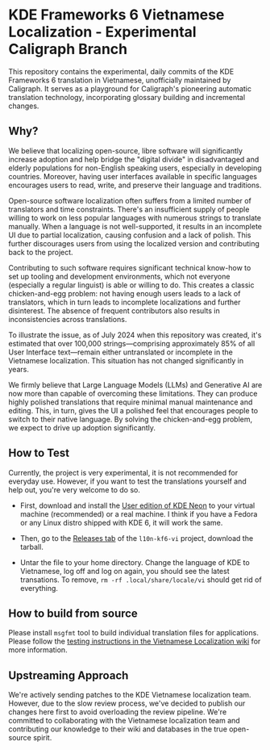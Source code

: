 # KDE Frameworks 6 Vietnamese Localization - Experimental Caligraph Branch

This repository contains the experimental, daily commits of the KDE Frameworks 6 translation in Vietnamese, unofficially maintained by Caligraph. It serves as a playground for Caligraph's pioneering automatic translation technology, incorporating glossary building and incremental changes.

## Why?

We believe that localizing open-source, libre software will significantly increase adoption and help bridge the "digital divide" in disadvantaged and elderly populations for non-English speaking users, especially in developing countries. Moreover, having user interfaces available in specific languages encourages users to read, write, and preserve their language and traditions.

Open-source software localization often suffers from a limited number of translators and time constraints. There's an insufficient supply of people willing to work on less popular languages with numerous strings to translate manually. When a language is not well-supported, it results in an incomplete UI due to partial localization, causing confusion and a lack of polish. This further discourages users from using the localized version and contributing back to the project.

Contributing to such software requires significant technical know-how to set up tooling and development environments, which not everyone (especially a regular linguist) is able or willing to do. This creates a classic chicken-and-egg problem: not having enough users leads to a lack of translators, which in turn leads to incomplete localizations and further disinterest. The absence of frequent contributors also results in inconsistencies across translations.

To illustrate the issue, as of July 2024 when this repository was created, it's estimated that over 100,000 strings—comprising approximately 85% of all User Interface text—remain either untranslated or incomplete in the Vietnamese localization. This situation has not changed significantly in years.

We firmly believe that Large Language Models (LLMs) and Generative AI are now more than capable of overcoming these limitations. They can produce highly polished translations that require minimal manual maintenance and editing. This, in turn, gives the UI a polished feel that encourages people to switch to their native language. By solving the chicken-and-egg problem, we expect to drive up adoption significantly.


## How to Test

Currently, the project is very experimental, it is not recommended for everyday use. However, if you want to test the translations yourself and help out, you're very welcome to do so.

- First, download and install the [User edition of KDE Neon](https://neon.kde.org/download) to your virtual machine (recommended) or a real machine. I think if you have a Fedora or any Linux distro shipped with KDE 6, it will work the same.

- Then, go to the [Releases tab](https://github.com/caligraph-net/l10n-kf6-vi/releases) of the `l10n-kf6-vi` project, download the tarball.

- Untar the file to your home directory. Change the language of KDE to Vietnamese, log off and log on again, you should see the latest transations. To remove, `rm -rf .local/share/locale/vi` should get rid of everything.

## How to build from source

Please install `msgfmt` tool to build individual translation files for applications. Please follow the [testing instructions in the Vietnamese Localization wiki](https://community.kde.org/KDE_Localization/vi/checking) for more information.

## Upstreaming Approach

We're actively sending patches to the KDE Vietnamese localization team. However, due to the slow review process, we've decided to publish our changes here first to avoid overloading the review pipeline. We're committed to collaborating with the Vietnamese localization team and contributing our knowledge to their wiki and databases in the true open-source spirit.
